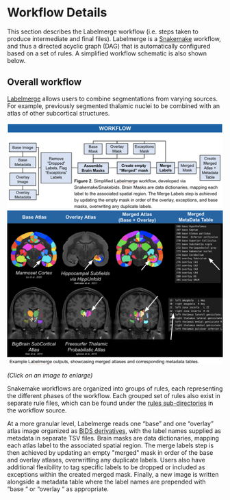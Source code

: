 # Workflow Details

This section describes the Labelmerge workflow (i.e. steps taken to produce 
intermediate and final files). Labelmerge is a 
[Snakemake](https://snakemake.readthedocs.io/en/stable/) workflow, and thus a 
directed acyclic graph (DAG) that is automatically configured based on a set of 
rules. A simplified workflow schematic is also shown below.

## Overall workflow
[Labelmerge](https://github.com/khanlab/labelmerge) allows users to combine
segmentations from varying sources. For example, previously segmented
thalamic nuclei to be combined with an atlas of other subcortical structures. 

<img src="simple_workflow_labelmerge.png" width="800px">

<img src="labelmerge_output.png" width="800px">

_(Click on an image to enlarge)_

Snakemake workflows are organized into groups of rules, each
representing the different phases of the workflow. Each grouped set of rules 
also exist in separate rule files, which can be found under the 
[rules sub-directories](https://github.com/khanlab/labelmerge/tree/main/labelmerge/workflow/rules) 
in the workflow source. 

At a more granular level, Labelmerge reads one “base” and one “overlay” atlas image organized as [BIDS 
derivatives](https://bids-specification.readthedocs.io/en/stable/05-derivatives/03-imaging.html#segmentations),
with the label names supplied as metadata in separate TSV files. Brain masks are data dictionaries, 
mapping each atlas label to the associated spatial region.  The merge labels step is then achieved by updating an empty "merged" mask 
in order of the base and overlay atlases, overwritting any duplicate labels.  Users also have additional flexibility to tag specific 
labels to be dropped or included as exceptions within the created merged mask. Finally, a new image is written alongside a metadata table 
where the label names are prepended with “base “ or “overlay “ as appropriate. 
